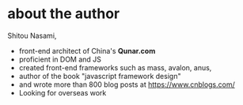 # about the author

Shitou Nasami, 
* front-end architect of China's **Qunar.com**
* proficient in DOM and JS
* created front-end frameworks such as mass, avalon, anus,
* author of the book "javascript framework design"
* and wrote more than 800 blog posts at https://www.cnblogs.com/
* Looking for overseas work